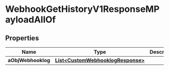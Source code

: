 

# WebhookGetHistoryV1ResponseMPayloadAllOf


## Properties

| Name | Type | Description | Notes |
|------------ | ------------- | ------------- | -------------|
|**aObjWebhooklog** | [**List&lt;CustomWebhooklogResponse&gt;**](CustomWebhooklogResponse.md) |  |  |



